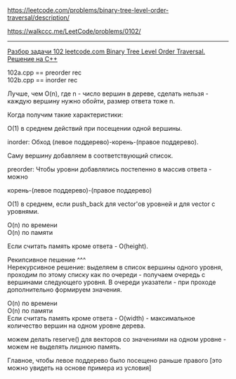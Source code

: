 https://leetcode.com/problems/binary-tree-level-order-traversal/description/

https://walkccc.me/LeetCode/problems/0102/

____

[Разбор задачи 102 leetcode.com Binary Tree Level Order Traversal. Решение на C++](https://www.youtube.com/watch?v=062En8ycnF0)

102a.cpp == preorder rec  
102b.cpp == inorder rec

Лучше, чем O(n), где n - число вершин в дереве, сделать нельзя - каждую вершину нужно обойти, размер ответа тоже n.

Когда получим такие характеристики:

O(1) в среднем действий при посещении одной вершины. 

inorder: 
Обход (левое поддерево)-корень-(правое поддерево).

Саму вершину добавляем в соответствующий список.

preorder: 
Чтобы уровни добавлялись постепенно в массив ответа - можно 

корень-(левое поддерево)-(правое поддерево)

O(1) в среднем, если push_back для vector'ов уровней и для vector с уровнями.

O(n) по времени  
O(n) по памяти  

Если считать память кроме ответа - O(height).

Рекипсивное пешение ^^^  
Нерекурсивное решение: выделяем в список вершины одного уровня, 
проходим по этому списку как по очереди - получаем очередь с вершинами следующего уровня. 
В очереди указатели - при проходе дополнительно формируем значения.

O(n) по времени  
O(n) по памяти  
Если считать память кроме ответа - O(width) - максимальное количество вершин на одном уровне дерева.

можем делать reserve() для векторов со значениями на одном уровне - можем не выделять лишнюю память.


Главное, чтобы левое поддерево было посещено раньше правого [это можно увидеть на основе примера из условия]

